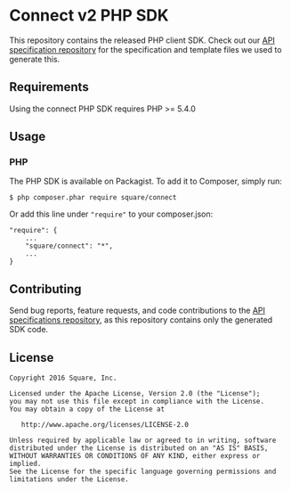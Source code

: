 Connect v2 PHP SDK
==================

This repository contains the released PHP client SDK. Check out our [API
specification repository](https://github.com/square/connect-api-specification)
for the specification and template files we used to generate this.

Requirements
------------

Using the connect PHP SDK requires PHP >= 5.4.0

Usage
-----

### PHP

The PHP SDK is available on Packagist. To add it to Composer, simply run:

```
$ php composer.phar require square/connect
```

Or add this line under `"require"` to your composer.json:

```
"require": {
    ...
    "square/connect": "*",
    ...
}
```

Contributing
------------

Send bug reports, feature requests, and code contributions to the [API
specifications repository](https://github.com/square/connect-api-specification),
as this repository contains only the generated SDK code.

License
-------

```
Copyright 2016 Square, Inc.

Licensed under the Apache License, Version 2.0 (the "License");
you may not use this file except in compliance with the License.
You may obtain a copy of the License at

   http://www.apache.org/licenses/LICENSE-2.0

Unless required by applicable law or agreed to in writing, software
distributed under the License is distributed on an "AS IS" BASIS,
WITHOUT WARRANTIES OR CONDITIONS OF ANY KIND, either express or implied.
See the License for the specific language governing permissions and
limitations under the License.
```
